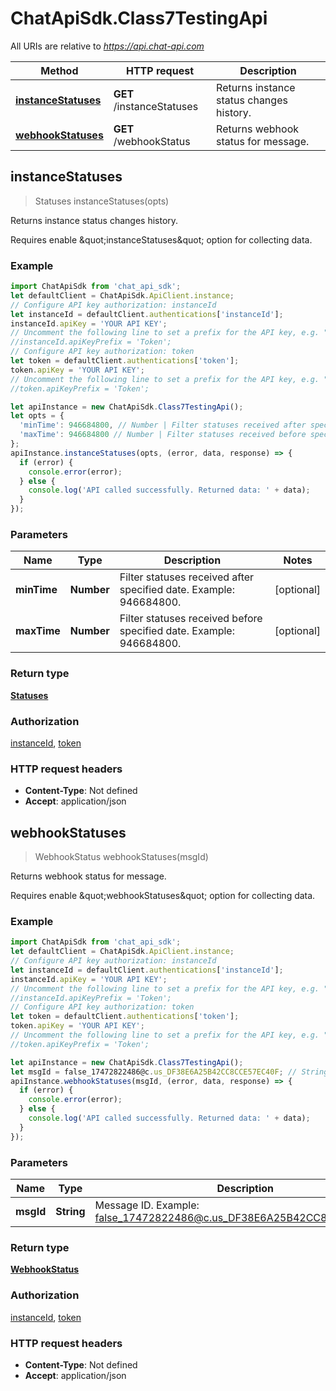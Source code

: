 # ChatApiSdk.Class7TestingApi

All URIs are relative to *https://api.chat-api.com*

Method | HTTP request | Description
------------- | ------------- | -------------
[**instanceStatuses**](Class7TestingApi.md#instanceStatuses) | **GET** /instanceStatuses | Returns instance status changes history.
[**webhookStatuses**](Class7TestingApi.md#webhookStatuses) | **GET** /webhookStatus | Returns webhook status for message.



## instanceStatuses

> Statuses instanceStatuses(opts)

Returns instance status changes history.

Requires enable \&quot;instanceStatuses\&quot; option for collecting data.

### Example

```javascript
import ChatApiSdk from 'chat_api_sdk';
let defaultClient = ChatApiSdk.ApiClient.instance;
// Configure API key authorization: instanceId
let instanceId = defaultClient.authentications['instanceId'];
instanceId.apiKey = 'YOUR API KEY';
// Uncomment the following line to set a prefix for the API key, e.g. "Token" (defaults to null)
//instanceId.apiKeyPrefix = 'Token';
// Configure API key authorization: token
let token = defaultClient.authentications['token'];
token.apiKey = 'YOUR API KEY';
// Uncomment the following line to set a prefix for the API key, e.g. "Token" (defaults to null)
//token.apiKeyPrefix = 'Token';

let apiInstance = new ChatApiSdk.Class7TestingApi();
let opts = {
  'minTime': 946684800, // Number | Filter statuses received after specified date. Example: 946684800.
  'maxTime': 946684800 // Number | Filter statuses received before specified date. Example: 946684800.
};
apiInstance.instanceStatuses(opts, (error, data, response) => {
  if (error) {
    console.error(error);
  } else {
    console.log('API called successfully. Returned data: ' + data);
  }
});
```

### Parameters


Name | Type | Description  | Notes
------------- | ------------- | ------------- | -------------
 **minTime** | **Number**| Filter statuses received after specified date. Example: 946684800. | [optional] 
 **maxTime** | **Number**| Filter statuses received before specified date. Example: 946684800. | [optional] 

### Return type

[**Statuses**](Statuses.md)

### Authorization

[instanceId](../README.md#instanceId), [token](../README.md#token)

### HTTP request headers

- **Content-Type**: Not defined
- **Accept**: application/json


## webhookStatuses

> WebhookStatus webhookStatuses(msgId)

Returns webhook status for message.

Requires enable \&quot;webhookStatuses\&quot; option for collecting data.

### Example

```javascript
import ChatApiSdk from 'chat_api_sdk';
let defaultClient = ChatApiSdk.ApiClient.instance;
// Configure API key authorization: instanceId
let instanceId = defaultClient.authentications['instanceId'];
instanceId.apiKey = 'YOUR API KEY';
// Uncomment the following line to set a prefix for the API key, e.g. "Token" (defaults to null)
//instanceId.apiKeyPrefix = 'Token';
// Configure API key authorization: token
let token = defaultClient.authentications['token'];
token.apiKey = 'YOUR API KEY';
// Uncomment the following line to set a prefix for the API key, e.g. "Token" (defaults to null)
//token.apiKeyPrefix = 'Token';

let apiInstance = new ChatApiSdk.Class7TestingApi();
let msgId = false_17472822486@c.us_DF38E6A25B42CC8CCE57EC40F; // String | Message ID. Example: false_17472822486@c.us_DF38E6A25B42CC8CCE57EC40F.
apiInstance.webhookStatuses(msgId, (error, data, response) => {
  if (error) {
    console.error(error);
  } else {
    console.log('API called successfully. Returned data: ' + data);
  }
});
```

### Parameters


Name | Type | Description  | Notes
------------- | ------------- | ------------- | -------------
 **msgId** | **String**| Message ID. Example: false_17472822486@c.us_DF38E6A25B42CC8CCE57EC40F. | 

### Return type

[**WebhookStatus**](WebhookStatus.md)

### Authorization

[instanceId](../README.md#instanceId), [token](../README.md#token)

### HTTP request headers

- **Content-Type**: Not defined
- **Accept**: application/json

